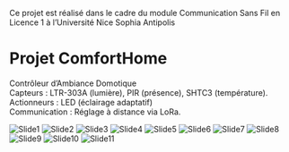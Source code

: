 Ce projet est réalisé dans le cadre du module Communication Sans Fil en Licence 1 à l’Université Nice Sophia Antipolis




#  Projet ComfortHome

 Contrôleur d’Ambiance Domotique      
 Capteurs : LTR-303A (lumière), PIR (présence), SHTC3 (température).      
 Actionneurs : LED (éclairage adaptatif)  
 Communication : Réglage à distance via LoRa.

![Slide1](https://github.com/user-attachments/assets/b2cce316-5497-46b9-a304-a127c9d815a6)
![Slide2](https://github.com/user-attachments/assets/fd1d4306-de63-4134-9347-f0c7ae6df936)
![Slide3](https://github.com/user-attachments/assets/58cbd2ef-68b1-4ddc-a216-75e608571745)
![Slide4](https://github.com/user-attachments/assets/d8784def-f30c-4b8d-87b7-0f093f5abef3)
![Slide5](https://github.com/user-attachments/assets/ab65c111-7865-44cd-ba06-3abef8c3ba3d)
![Slide6](https://github.com/user-attachments/assets/7b59d4df-535b-42ab-8194-526400af2091)
![Slide7](https://github.com/user-attachments/assets/2eb17c7b-11e4-4d8f-bdf7-af0ed992d56a)
![Slide8](https://github.com/user-attachments/assets/3627759d-9265-468a-927f-053d82dd328a)
![Slide9](https://github.com/user-attachments/assets/602606bc-99ab-4f58-a1bf-dc5a59e6db47)
![Slide10](https://github.com/user-attachments/assets/d3182346-525d-4055-b436-d37c657a66a3)
![Slide11](https://github.com/user-attachments/assets/8328cec0-464d-4485-8a80-dc1f6689bbf5)
